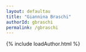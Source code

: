 ```yaml
---
layout: defaultau
title: "Giannina Braschi"
authorId: gbraschi
permalink: /gbraschi
---
```

{% include loadAuthor.html %}
<script>
    $(document).ready(function(){
        showAuthorBio('{{ page.authorId }}');
   });
</script>
